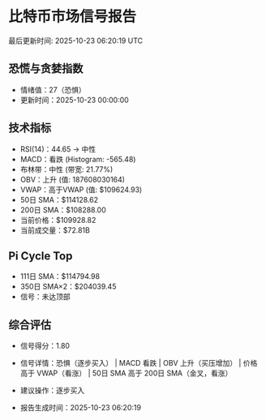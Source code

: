 # 比特币市场信号报告

最后更新时间: 2025-10-23 06:20:19 UTC

## 恐慌与贪婪指数
- 情绪值：27（恐惧）
- 更新时间：2025-10-23 00:00:00

## 技术指标
- RSI(14)：44.65 → 中性
- MACD：看跌 (Histogram: -565.48)
- 布林带：中性 (带宽: 21.77%)
- OBV：上升 (值: 187608030164)
- VWAP：高于VWAP (值: $109624.93)
- 50日 SMA：$114128.62
- 200日 SMA：$108288.00
- 当前价格：$109928.82
- 当前成交量：$72.81B

## Pi Cycle Top
- 111日 SMA：$114794.98
- 350日 SMA×2：$204039.45
- 信号：未达顶部

## 综合评估
- 信号得分：1.80
- 信号详情：恐惧（逐步买入） | MACD 看跌 | OBV 上升（买压增加） | 价格高于 VWAP（看涨） | 50日 SMA 高于 200日 SMA（金叉，看涨）
- 建议操作：逐步买入

- 报告生成时间：2025-10-23 06:20:19